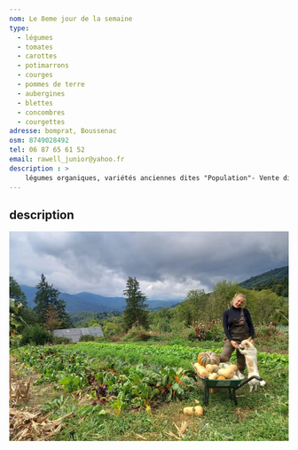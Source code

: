 ```yaml
---
nom: Le 8eme jour de la semaine
type: 
  - légumes
  - tomates
  - carottes
  - potimarrons
  - courges
  - pommes de terre
  - aubergines
  - blettes
  - concombres
  - courgettes
adresse: bomprat, Boussenac
osm: 8749028492
tel: 06 87 65 61 52
email: rawell_junior@yahoo.fr
description : >
    légumes organiques, variétés anciennes dites "Population"- Vente direct au jardin de Bomprat/Boussenac téléphoner avant de passer pour connaître les productions disponibles
---
```


## description 


![Le jardin de Neitah](./media/le-jardin-de-neitah.jpg)
